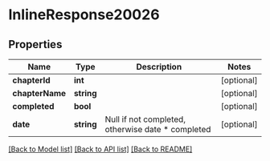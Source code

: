 # InlineResponse20026

## Properties
Name | Type | Description | Notes
------------ | ------------- | ------------- | -------------
**chapterId** | **int** |  | [optional] 
**chapterName** | **string** |  | [optional] 
**completed** | **bool** |  | [optional] 
**date** | **string** | Null if not completed, otherwise date      *                                                completed | [optional] 

[[Back to Model list]](../README.md#documentation-for-models) [[Back to API list]](../README.md#documentation-for-api-endpoints) [[Back to README]](../README.md)


